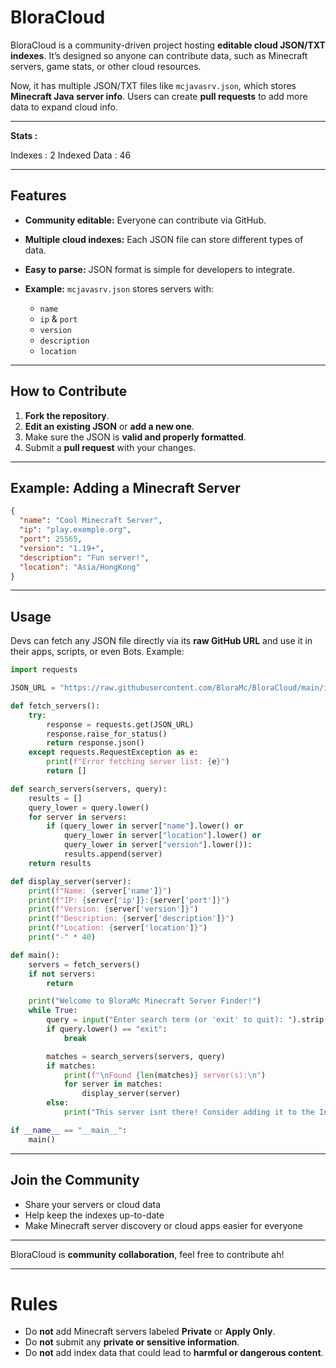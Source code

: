 # BloraCloud

BloraCloud is a community-driven project hosting **editable cloud JSON/TXT indexes**. It’s designed so anyone can contribute data, such as Minecraft servers, game stats, or other cloud resources.

Now, it has multiple JSON/TXT files like `mcjavasrv.json`, which stores **Minecraft Java server info**. Users can create **pull requests** to add more data to expand cloud info.

---
**Stats :**

<!-- BloraCloud-Stats-Start -->
Indexes : 2
Indexed Data : 46
<!-- BloraCloud-Stats-End -->

---

## Features

* **Community editable:** Everyone can contribute via GitHub.
* **Multiple cloud indexes:** Each JSON file can store different types of data.
* **Easy to parse:** JSON format is simple for developers to integrate.
* **Example:** `mcjavasrv.json` stores servers with:

  * `name`
  * `ip` & `port`
  * `version`
  * `description`
  * `location`

---

## How to Contribute

1. **Fork the repository**.
2. **Edit an existing JSON** or **add a new one**.
3. Make sure the JSON is **valid and properly formatted**.
4. Submit a **pull request** with your changes.

---

## Example: Adding a Minecraft Server

```json
{
  "name": "Cool Minecraft Server",
  "ip": "play.exemple.org",
  "port": 25565,
  "version": "1.19+",
  "description": "Fun server!",
  "location": "Asia/HongKong"
}
```

---

## Usage

Devs can fetch any JSON file directly via its **raw GitHub URL** and use it in their apps, scripts, or even Bots. Example:

```python
import requests

JSON_URL = "https://raw.githubusercontent.com/BloraMc/BloraCloud/main/indexes/mcjavasrv.json"

def fetch_servers():
    try:
        response = requests.get(JSON_URL)
        response.raise_for_status()
        return response.json()
    except requests.RequestException as e:
        print(f"Error fetching server list: {e}")
        return []

def search_servers(servers, query):
    results = []
    query_lower = query.lower()
    for server in servers:
        if (query_lower in server["name"].lower() or
            query_lower in server["location"].lower() or
            query_lower in server["version"].lower()):
            results.append(server)
    return results

def display_server(server):
    print(f"Name: {server['name']}")
    print(f"IP: {server['ip']}:{server['port']}")
    print(f"Version: {server['version']}")
    print(f"Description: {server['description']}")
    print(f"Location: {server['location']}")
    print("-" * 40)

def main():
    servers = fetch_servers()
    if not servers:
        return

    print("Welcome to BloraMc Minecraft Server Finder!")
    while True:
        query = input("Enter search term (or 'exit' to quit): ").strip()
        if query.lower() == "exit":
            break

        matches = search_servers(servers, query)
        if matches:
            print(f"\nFound {len(matches)} server(s):\n")
            for server in matches:
                display_server(server)
        else:
            print("This server isnt there! Consider adding it to the Index https://github.com/BloraMc/BloraCloud/\n")

if __name__ == "__main__":
    main()
```

---

## Join the Community

* Share your servers or cloud data
* Help keep the indexes up-to-date
* Make Minecraft server discovery or cloud apps easier for everyone

---

BloraCloud is **community collaboration**, feel free to contribute ah!

---

# Rules

* Do **not** add Minecraft servers labeled **Private** or **Apply Only**.
* Do **not** submit any **private or sensitive information**.
* Do **not** add index data that could lead to **harmful or dangerous content**.
